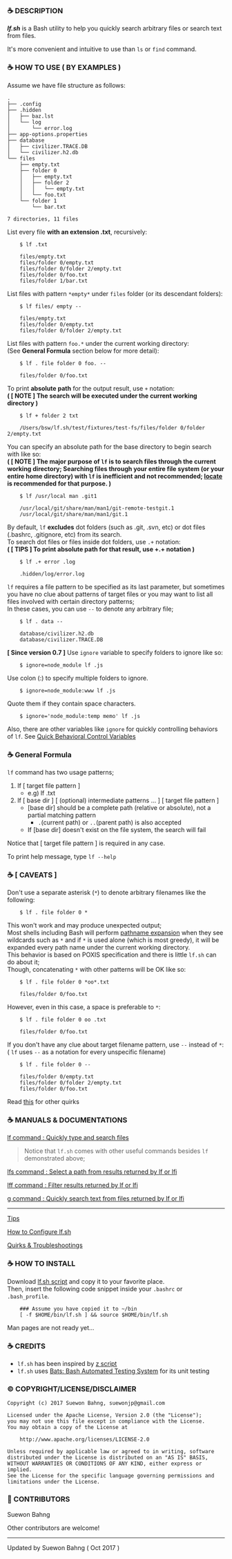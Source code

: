 ### :coffee: DESCRIPTION
***lf.sh*** is a Bash utility to help you quickly search arbitrary files or search text from files.

It's more convenient and intuitive to use than `ls` or `find` command.

### :coffee: HOW TO USE ( BY EXAMPLES )
Assume we have file structure as follows:

    .
    ├── .config
    ├── .hidden
    │   ├── baz.lst
    │   └── log
    │       └── error.log
    ├── app-options.properties
    ├── database
    │   ├── civilizer.TRACE.DB
    │   └── civilizer.h2.db
    └── files
        ├── empty.txt
        ├── folder 0
        │   ├── empty.txt
        │   ├── folder 2
        │   │   └── empty.txt
        │   └── foo.txt
        └── folder 1
            └── bar.txt

    7 directories, 11 files

List every file **with an extension .txt**, recursively:

        $ lf .txt
    
        files/empty.txt
        files/folder 0/empty.txt
        files/folder 0/folder 2/empty.txt
        files/folder 0/foo.txt
        files/folder 1/bar.txt

List files with pattern `*empty*` under `files` folder (or its descendant folders):

        $ lf files/ empty --
    
        files/empty.txt
        files/folder 0/empty.txt
        files/folder 0/folder 2/empty.txt

List files with pattern `foo.*` under the current working directory:  
(See **General Formula** section below for more detail):  

        $ lf . file folder 0 foo. --
    
        files/folder 0/foo.txt

To print **absolute path** for the output result, use `+` notation:  
**( [ NOTE ] The search will be executed under the current working directory )**

        $ lf + folder 2 txt
    
        /Users/bsw/lf.sh/test/fixtures/test-fs/files/folder 0/folder 2/empty.txt

You can specify an absolute path for the base directory to begin search with like so:  
**( [ NOTE ] The major purpose of `lf` is to search files through the current working directory; Searching files through your entire file system (or your entire home directory) with `lf` is inefficient and not recommended; [locate](http://www.linfo.org/locate.html "") is recommended for that purpose. )**

        $ lf /usr/local man .git1

        /usr/local/git/share/man/man1/git-remote-testgit.1
        /usr/local/git/share/man/man1/git.1

By default, `lf` **excludes** dot folders (such as .git, .svn, etc) or dot files (.bashrc, .gitignore, etc) from its search.  
To search dot files or files inside dot folders, use `.+` notation:  
**( [ TIPS ] To print absolute path for that result, use +.+ notation )**

        $ lf .+ error .log
    
        .hidden/log/error.log

`lf` requires a file pattern to be specified as its last parameter, but sometimes you have no clue about patterns of target files or you may want to list all files involved with certain directory patterns;  
In these cases, you can use `--` to denote any arbitrary file;

        $ lf . data --
        
        database/civilizer.h2.db
        database/civilizer.TRACE.DB

**[ Since version 0.7 ]** Use `ignore` variable to specify folders to ignore like so:

        $ ignore=node_module lf .js

Use colon (:) to specify multiple folders to ignore.

        $ ignore=node_module:www lf .js

Quote them if they contain space characters.

        $ ignore='node_module:temp memo' lf .js

Also, there are other variables like `ignore` for quickly controlling behaviors of `lf`. See [Quick Behavioral Control Variables](https://github.com/suewonjp/lf.sh/wiki/lf#heavy_check_mark-quick-behavioral-control-variables)
### :coffee: General Formula
`lf` command has two usage patterns;

1. lf [ target file pattern ]
    - e.g) lf .txt
1. lf [ base dir ] [ (optional) intermediate patterns ... ] [ target file pattern ]
    - [base dir] should be a complete path (relative or absolute), not a partial matching pattern
        - `.`(current path) or `..`(parent path) is also accepted
    - If [base dir] doesn't exist on the file system, the search will fail

Notice that [ target file pattern ] is required in any case.

To print help message, type `lf --help`

### :coffee: [ CAVEATS ]
Don't use a separate asterisk (`*`) to denote arbitrary filenames like the following:

        $ lf . file folder 0 *
This won't work and may produce unexpected output;  
Most shells including Bash will perform [pathname expansion](http://wiki.bash-hackers.org/syntax/expansion/globs "") when they see wildcards such as `*` and if `*` is used alone (which is most greedy), it will be expanded every path name under the current working directory.  
This behavior is based on POXIS specification and there is little `lf.sh` can do about it;  
Though, concatenating `*` with other patterns will be OK like so:

        $ lf . file folder 0 *oo*.txt
    
        files/folder 0/foo.txt
However, even in this case, a space is preferable to `*`:

        $ lf . file folder 0 oo .txt

        files/folder 0/foo.txt
If you don't have any clue about target filename pattern, use `--` instead of `*`:  
( `lf` uses `--` as a notation for every unspecific filename)

        $ lf . file folder 0 --
        
        files/folder 0/empty.txt
        files/folder 0/folder 2/empty.txt
        files/folder 0/foo.txt

Read [this](https://github.com/suewonjp/lf.sh/wiki/Quirks-Troubleshootings) for other quirks

### :coffee: MANUALS & DOCUMENTATIONS
[ lf command  : Quickly type and search files ](https://github.com/suewonjp/lf.sh/wiki/lf)

> Notice that `lf.sh` comes with other useful commands besides `lf` demonstrated above;

[ lfs command : Select a path from results returned by lf or lfi ](https://github.com/suewonjp/lf.sh/wiki/lfs)

[ lff command : Filter results returned by lf or lfi ](https://github.com/suewonjp/lf.sh/wiki/lff)

[ g command   : Quickly search text from files returned by lf or lfi ](https://github.com/suewonjp/lf.sh/wiki/g)

* * *

[ Tips ](https://github.com/suewonjp/lf.sh/wiki/Tips)

[ How to Configure lf.sh ](https://github.com/suewonjp/lf.sh/wiki/How-To-Configure)

[ Quirks & Troubleshootings ](https://github.com/suewonjp/lf.sh/wiki/Quirks-Troubleshootings)

### :coffee: HOW TO INSTALL
Download [lf.sh script](https://github.com/suewonjp/lf.sh/blob/master/lf.sh "") and copy it to your favorite place.  
Then, insert the following code snippet inside your `.bashrc` or `.bash_profile`.  

        ### Assume you have copied it to ~/bin
        [ -f $HOME/bin/lf.sh ] && source $HOME/bin/lf.sh

Man pages are not ready yet...

### :coffee: CREDITS
- `lf.sh` has been inspired by [z script](https://github.com/rupa/z "")
- `lf.sh` uses [Bats: Bash Automated Testing System](https://github.com/sstephenson/bats "") for its unit testing

### :copyright: COPYRIGHT/LICENSE/DISCLAIMER

    Copyright (c) 2017 Suewon Bahng, suewonjp@gmail.com
    
    Licensed under the Apache License, Version 2.0 (the "License");
    you may not use this file except in compliance with the License.
    You may obtain a copy of the License at
    
        http://www.apache.org/licenses/LICENSE-2.0
    
    Unless required by applicable law or agreed to in writing, software
    distributed under the License is distributed on an "AS IS" BASIS,
    WITHOUT WARRANTIES OR CONDITIONS OF ANY KIND, either express or implied.
    See the License for the specific language governing permissions and
    limitations under the License.

### :busts_in_silhouette: CONTRIBUTORS
Suewon Bahng  

Other contributors are welcome!

* * *
Updated by Suewon Bahng ( Oct 2017 )

